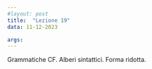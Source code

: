 ```yaml
---
#layout: post
title:  "Lezione 19"
data: 11-12-2023

args: 
---
```


Grammatiche CF. Alberi sintattici. Forma ridotta.
